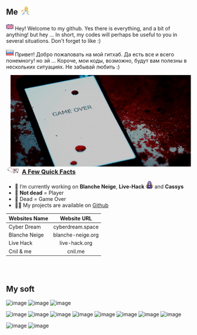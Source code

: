 ## **Me**  <img src="pic/aliceeat.gif" height="25">

<img src="./icon/en.png" height="20"> Hey! Welcome to my github. Yes there is everything, and a bit of anything! but hey ... In short, my codes will perhaps be useful to you in several situations. Don't forget to like :)

<img src="./icon/ru.png" height="20"> Привет! Добро пожаловать на мой гитхаб. Да есть все и всего понемногу! но эй ... Короче, мои коды, возможно, будут вам полезны в нескольких ситуациях. Не забывай любить :)
 

<img src="pic/gameover.gif" align="right" height="250">

<h3><img src="./pic/kyubey.gif" height="20"> <u>A Few Quick Facts</u></h3>
<ul>
<li>🔭 I’m currently working on <b>Blanche Neige</b>, <b>Live-Hack</b> <img src="./pic/hacker.png" height="20"> and <b>Cassys</b></li>
<li>👾 <b>Not dead</b> = Player</li>
<li>👾 Dead = Game Over</li>
<li>👨‍💻 My projects are available on <a href="https://github.com/Sn0wAlice">Github</a></li>
</ul>

| Websites Name | Website URL |
| -------------- | :---------: |
| Cyber Dream | cyberdream.space |
| Blanche Neige | blanche-neige.org |
| Live Hack | live-hack.org |
| Cnil & me | cnil.me |

<br>
<br>

## My soft
![image](https://img.shields.io/badge/Signal-%23039BE5.svg?&style=for-the-badge&logo=Signal&logoColor=white)
![image](https://img.shields.io/badge/ProtonMail-8B89CC?style=for-the-badge&logo=protonmail&logoColor=white)
![image](https://img.shields.io/badge/Discord-7289DA?style=for-the-badge&logo=discord&logoColor=white)


![image](https://img.shields.io/badge/JavaScript-323330?style=for-the-badge&logo=javascript&logoColor=F7DF1E)
![image](https://img.shields.io/badge/TypeScript-007ACC?style=for-the-badge&logo=typescript&logoColor=white)
![image](https://img.shields.io/badge/HTML5-E34F26?style=for-the-badge&logo=html5&logoColor=white)
![image](https://img.shields.io/badge/CSS3-1572B6?style=for-the-badge&logo=css3&logoColor=white)
![image](https://img.shields.io/badge/MySQL-00000F?style=for-the-badge&logo=mysql&logoColor=white)
![image](https://img.shields.io/badge/Cassandra-1287B1?style=for-the-badge&logo=apache%20cassandra&logoColor=white)
![image](https://img.shields.io/badge/Node.js-339933?style=for-the-badge&logo=nodedotjs&logoColor=white)
![image](https://img.shields.io/badge/Deno-464647?style=for-the-badge&logo=deno&logoColor=white)


![image](https://img.shields.io/badge/Tails%20-56347C?&style=for-the-badge&logo=tails&logoColor=white)
![image](https://img.shields.io/badge/Arch_Linux-1793D1?style=for-the-badge&logo=arch-linux&logoColor=white)



